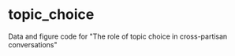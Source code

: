 # topic_choice

Data and figure code for "The role of topic choice in cross-partisan conversations"
